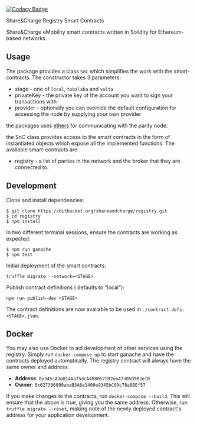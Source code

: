[![Codacy Badge](https://api.codacy.com/project/badge/Grade/a24c1584300a4c758d8da109a3e6cb80)](https://www.codacy.com?utm_source=bitbucket.org&amp;utm_medium=referral&amp;utm_content=shareandcharge/registry&amp;utm_campaign=Badge_Grade)

Share&Charge Registry Smart Contracts

Share&Charge eMobility smart contracts written in Solidity for Ethereum-based networks.

## Usage

The package provides a class `SnC` which simplifies the work with the smart-contracts. 
The constructor takes 3 parameters:

* stage - one of `local`, `tobalaba` and `volta`
* privateKey - the private key of the account you want to sign your transactions with
* provider - optionally you can override the default configuration for accessing the node by supplying your own provider

the packages uses [ethers](https://docs.ethers.io/ethers.js/html/) for communicating 
with the parity node. 

the SnC class provides access to the smart contracts in the form of instantiated objects which expose 
all the implemented functions. The available smart-contracts are:

* registry - a list of parties in the network and the broker that they are connected to.


## Development

Clone and install dependencies:

```
$ git clone https://bitbucket.org/shareandcharge/registry.git
$ cd registry
$ npm install
```

In two different terminal sessions, ensure the contracts are working as expected:

```
$ npm run ganache
$ npm test
```

Initial deployment of the smart contracts:

```
truffle migrate --network=<STAGE>
```

Publish contract definitions (<STAGE> defaults to "local"):

```
npm run publish-dev <STAGE>
```

The contract definitions are now available to be used in `./contract.defs.<STAGE>.json`.

## Docker

You may also use Docker to aid development of other services using the registry. Simply run 
`docker-compose up` to start ganache and have the contracts deployed automatically. The registry 
contract will always have the same owner and address:

- **Address**: `0x345cA3e014Aaf5dcA488057592ee47305D9B3e10`
- **Owner**: `0x627306090abaB3A6e1400e9345bC60c78a8BEf57`

If you make changes to the contracts, run `docker-compose --build`. This will ensure that the
above is true, giving you the same address. Otherwise, run `truffle migrate --reset`, making 
note of the newly deployed contract's address for your application development.
